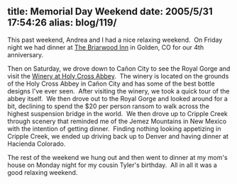 title: Memorial Day Weekend
date: 2005/5/31 17:54:26
alias: blog/119/
---
This past weekend, Andrea and I had a nice relaxing weekend.  On Friday night we had dinner at [The Briarwood Inn](http://www.thebriarwoodinn.com/) in Golden, CO for our 4th anniversary. 

Then on Saturday, we drove down to Cañon City to see the Royal Gorge and visit the [Winery at Holy Cross Abbey](http://www.abbeywinery.com).  The winery is located on the grounds of the Holy Cross Abbey in Cañon City and has some of the best bottle designs I've ever seen.  After visiting the winery, we took a quick tour of the abbey itself.  We then drove out to the Royal Gorge and looked around for a bit, declining to spend the $20 per person ransom to walk across the highest suspension bridge in the world.  We then drove up to Cripple Creek through scenery that reminded me of the Jemez Mountains in New Mexico with the intention of getting dinner.  Finding nothing looking appetizing in Cripple Creek, we ended up driving back up to Denver and having dinner at Hacienda Colorado.

The rest of the weekend we hung out and then went to dinner at my mom's house on Monday night for my cousin Tyler's birthday.  All in all it was a good relaxing weekend.